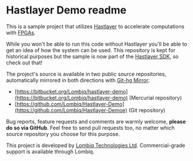 # Hastlayer Demo readme



This is a sample project that utilizes [Hastlayer](https://hastlayer.com/) to accelerate computations with [FPGAs](https://en.wikipedia.org/wiki/Field-programmable_gate_array).

While you won't be able to run this code without Hastlayer you'll be able to get an idea of how the system can be used. This repository is kept for historical purposes but the sample is now part of the [Hastlayer SDK](https://github.com/Lombiq/Hastlayer-SDK), so check out that!

The project's source is available in two public source repositories, automatically mirrored in both directions with [Git-hg Mirror](https://githgmirror.com):

- [https://bitbucket.org/Lombiq/hastlayer-demo](https://bitbucket.org/Lombiq/hastlayer-demo) (Mercurial repository)
- [https://github.com/Lombiq/Hastlayer-Demo](https://github.com/Lombiq/Hastlayer-Demoe) (Git repository)

Bug reports, feature requests and comments are warmly welcome, **please do so via GitHub**.
Feel free to send pull requests too, no matter which source repository you choose for this purpose.

This project is developed by [Lombiq Technologies Ltd](https://lombiq.com/). Commercial-grade support is available through Lombiq.